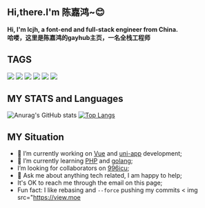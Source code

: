 <!-- 待加功能： 渐变色背景、工具图标 -->
## Hi,there.I'm 陈嘉鸿~:blush:
**Hi, I'm lcjh, a font-end and full-stack engineer from China.<br />
哈喽，这里是陈嘉鸿的gayhub主页，一名全栈工程师**

## TAGS
![](https://forthebadge.com/images/badges/built-with-love.svg)
![](https://forthebadge.com/images/badges/uses-html.svg)
![](https://forthebadge.com/images/badges/made-with-javascript.svg)
![](https://forthebadge.com/images/badges/contains-cat-gifs.svg)
![](https://forthebadge.com/images/badges/powered-by-electricity.svg)
![](https://forthebadge.com/images/badges/makes-people-smile.svg)

## MY STATS and Languages
![Anurag's GitHub stats](https://github-readme-stats.vercel.app/api?username=lalalavard&show_icons=true&theme=graywhite)
[![Top Langs](https://github-readme-stats.vercel.app/api/top-langs/?username=lalalavard&langs_count=8)](https://github.com/anuraghazra/github-readme-stats)

## MY Situation
- 🔭 I’m currently working on [Vue]() and [uni-app]() development;
- 🌱 I’m currently learning [PHP]() and [golang](https://github.com/golang/go);
-  I’m looking for collaborators on [996icu](https://github.com/996icu/996.ICU);
- 💬 Ask me about anything tech related, I am happy to help;
-  It's OK to reach me through the email on this page;
-  Fun fact: I like rebasing and `--force` pushing my commits 
< img src="https://view.moe
